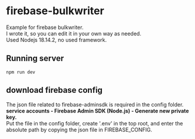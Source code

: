 # firebase-bulkwriter
Example for firebase bulkwriter.
<br>
I wrote it, so you can edit it in your own way as needed.
<br>
Used Nodejs 18.14.2, no used framework.

## Running server
```
npm run dev
```

## download firebase config
The json file related to firebase-adminsdk is required in the config folder.
<br>
**service accounts - Firebase Admin SDK (Node.js) - Generate new private key.**
<br>
Put the file in the config folder, create '.env' in the top root, and enter the absolute path by copying the json file in FIREBASE_CONFIG.